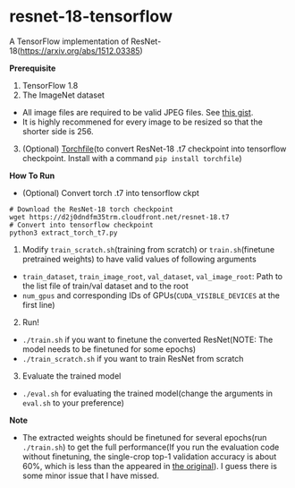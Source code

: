 # resnet-18-tensorflow

A TensorFlow implementation of ResNet-18(https://arxiv.org/abs/1512.03385)

<b>Prerequisite</b>

1. TensorFlow 1.8
2. The ImageNet dataset
  - All image files are required to be valid JPEG files. See [this gist](https://gist.github.com/dalgu90/fc358fdde0a7fe6fbbe0254b901a0de3).
  - It is highly recommened for every image to be resized so that the shorter side is 256.
3. (Optional) [Torchfile](https://github.com/bshillingford/python-torchfile)(to convert ResNet-18 .t7 checkpoint into tensorflow checkpoint. Install with a command `pip install torchfile`)

<b>How To Run</b>

- (Optional) Convert torch .t7 into tensorflow ckpt
```
# Download the ResNet-18 torch checkpoint
wget https://d2j0dndfm35trm.cloudfront.net/resnet-18.t7
# Convert into tensorflow checkpoint
python3 extract_torch_t7.py
```
1. Modify `train_scratch.sh`(training from scratch) or `train.sh`(finetune pretrained weights) to have valid values of following arguments
  - `train_dataset`, `train_image_root`, `val_dataset`, `val_image_root`: Path to the list file of train/val dataset and to the root
  - `num_gpus` and corresponding IDs of GPUs(`CUDA_VISIBLE_DEVICES` at the first line)
2. Run!
  - `./train.sh` if you want to finetune the converted ResNet(NOTE: The model needs to be finetuned for some epochs)
  - `./train_scratch.sh` if you want to train ResNet from scratch
3. Evaluate the trained model
  - `./eval.sh` for evaluating the trained model(change the arguments in `eval.sh` to your preference)

<b>Note</b>

- The extracted weights should be finetuned for several epochs(run `./train.sh`) to get the full performance(If you run the evaluation code without finetuning, the single-crop top-1 validation accuracy is about 60%, which is less than the appeared in [the original](https://github.com/facebook/fb.resnet.torch)). I guess there is some minor issue that I have missed.
